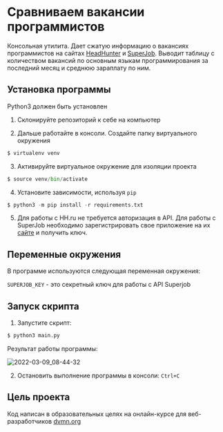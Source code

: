 # Сравниваем вакансии программистов
Консольная утилита. Дает сжатую информацию о вакансиях программистов на сайтах [HeadHunter](https://hh.ru/) и [SuperJob](https://www.superjob.ru/). Выводит таблицу с количеством вакансий по основным языкам программирования за последний месяц и среднюю зараплату по ним. 

## Установка программы
Python3 должен быть установлен
1. Склонируйте репозиторий к себе на компьютер

2. Дальше работайте в консоли. Cоздайте папку виртуального окружения
```python
$ virtualenv venv
```
3. Активируйте виртуальное окружение для изоляции проекта
```python
$ source venv/bin/activate
```
4. Установите зависимости, используя `pip`
```python
$ python3 -m pip install -r requirements.txt
```
5. Для работы с HH.ru не требуется авторизация в API. Для работы с SuperJob необходимо зарегистрировать свое приложение на их [сайте](https://api.superjob.ru/) и получить ключ. 

## Переменные окружения
В программе используются следующая переменная окружения:

`SUPERJOB_KEY` - это секретный ключ для работы с API Superjob

## Запуск скрипта
1. Запустите скрипт:
```python
$ python3 main.py
```

Результат работы программы:

![2022-03-09_08-44-32](https://user-images.githubusercontent.com/77130336/157380392-03749341-ae66-4a09-97ce-759921257bc4.png)

2. Остановить выполнение программы в консоли: `Ctrl+C`

## Цель проекта
Код написан в образовательных целях на онлайн-курсе для веб-разработчиков [dvmn.org](http://dvmn.org/)
